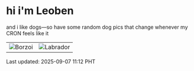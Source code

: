 # hi i'm Leoben

and i like dogs—so have some random dog pics that change whenever my CRON feels like it

|  |  |
|--------|----------|
| ![Borzoi](https://random-dog-vercel.vercel.app/api/random-borzoi?v=1757214765) | ![Labrador](https://random-dog-vercel.vercel.app/api/random-labrador?v=1757214765) |

Last updated: 2025-09-07 11:12 PHT
